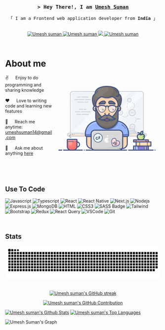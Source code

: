 <!-- <img align="right" src="https://visitor-badge.laobi.icu/badge?page_id=salesp07.salesp07" /> -->

<!-- <h1 align="center">
    <img src="https://readme-typing-svg.herokuapp.com/?font=Righteous&size=35&center=true&vCenter=true&width=500&height=70&duration=4000&lines=Hi+There!+👋;+I'm+Umesh+Suman!;" />
</h1> -->

<!-- <h3 align="center">A passionate Frontend developer from India</h3> -->
<h3 align="center">
        <samp>&gt; Hey There!, I am
                <b><a target="_blank" href="https://umeshsuman.vercel.app/">Umesh Suman</a></b>
        </samp>
</h3>

<p align="center"> 
  <samp>
    <!-- <a href="https://www.google.com/search?q=Umesh+suman">「 Google Me 」</a>
    <br> -->
    「 I am a Frontend web application developer from <b>India</b> 」
    <br>
    <br>
  </samp>
</p>


<p align="center">
 <a href="https://umeshsuman.vercel.app/" target="blank">
  <img src="https://img.shields.io/badge/Website-DC143C?style=for-the-badge&logo=medium&logoColor=white" alt="Umesh suman" />
 </a>
 <a href="https://linkedin.com/in/umesh-suman" target="_blank">
  <img src="https://img.shields.io/badge/LinkedIn-0077B5?style=for-the-badge&logo=linkedin&logoColor=white" alt="Umesh suman"/>
 </a>
 <a href="https://x.com/bc1656a9028846a" target="_blank">
  <img src="https://img.shields.io/badge/Twitter-1DA1F2?style=for-the-badge&logo=twitter&logoColor=white" />
 </a>
 
 <a href="https://www.facebook.com/umesh.suman/" target="_blank">
  <img src="https://img.shields.io/badge/Facebook-20BEFF?&style=for-the-badge&logo=facebook&logoColor=white" alt="Umesh suman"  />
  </a> 
  <!-- <a href="https://instagram.com/" target="_blank">
  <img src="https://img.shields.io/badge/Instagram-fe4164?style=for-the-badge&logo=instagram&logoColor=white" alt="" />
 </a>  -->
</p>
<br />

<!-- About Section -->
 # About me
 
<p>
 <img align="right" width="350" src="/assets/programmer.gif" alt="Coding gif" />
  
 ✌️ &emsp; Enjoy to do programming and sharing knowledge <br/><br/>
 ❤️ &emsp; Love to writing code and learning new features<br/><br/>
 📧 &emsp; Reach me anytime: umeshsuman14@gmail.com<br/><br/>
 💬 &emsp; Ask me about anything [here](https://github.com/Umeshsuman/umeshsuman/issues)

</p>

<br/>
<br/>
<br/>

## Use To Code

![Javascript](https://img.shields.io/badge/Javascript-F0DB4F?style=for-the-badge&labelColor=black&logo=javascript&logoColor=F0DB4F)
![Typescript](https://img.shields.io/badge/Typescript-007acc?style=for-the-badge&labelColor=black&logo=typescript&logoColor=007acc)
![React](https://img.shields.io/badge/-React-61DBFB?style=for-the-badge&labelColor=black&logo=react&logoColor=61DBFB)
![React Native](https://img.shields.io/badge/React_Native-20232A?style=for-the-badge&logo=react&logoColor=61DAFB)
![Next.js](https://img.shields.io/badge/next.js-000000?style=for-the-badge&logo=nextdotjs&logoColor=white)
![Nodejs](https://img.shields.io/badge/Nodejs-3C873A?style=for-the-badge&labelColor=black&logo=node.js&logoColor=3C873A)
![Express.js](https://img.shields.io/badge/Express.js-000000?style=for-the-badge&logo=express&logoColor=white)
![MongoDB](https://img.shields.io/badge/MongoDB-4EA94B?style=for-the-badge&logo=mongodb&logoColor=white)
![HTML](https://img.shields.io/badge/HTML5-E34F26?style=for-the-badge&logo=html5&logoColor=white)
![CSS3](https://img.shields.io/badge/CSS3-1572B6?style=for-the-badge&logo=css3&logoColor=white)
![SASS Badge](https://img.shields.io/badge/Sass-CC6699?style=for-the-badge&logo=sass&logoColor=white)
![Tailwind](https://img.shields.io/badge/Tailwind_CSS-092749?style=for-the-badge&logo=tailwindcss&logoColor=06B6D4&labelColor=000000)
![Bootstrap](https://img.shields.io/badge/Bootstrap-563D7C?style=for-the-badge&logo=bootstrap&logoColor=white)
![Redux](https://img.shields.io/badge/Redux-593D88?style=for-the-badge&logo=redux&logoColor=white)
![React Query](https://img.shields.io/badge/-React_Query-FF4154?style=for-the-badge&logo=react%20query&logoColor=white)
![VSCode](https://img.shields.io/badge/Visual_Studio-0078d7?style=for-the-badge&logo=visual%20studio&logoColor=white)
![Git](https://img.shields.io/badge/Git-F05032?style=for-the-badge&logo=git&logoColor=white)
<!-- ![Strapi](https://img.shields.io/badge/strapi-2E7EEA?style=for-the-badge&logo=strapi&logoColor=white) -->
<!-- ![Markdown](https://img.shields.io/badge/Markdown-000000?style=for-the-badge&logo=markdown&logoColor=white) -->
<!-- ![Ant-Design](https://img.shields.io/badge/AntDesign-0170FE?style=for-the-badge&logo=antdesign&logoColor=white) -->
<br/>

## Stats

<div align="center">
<img  src="https://raw.githubusercontent.com/Umeshsuman/umeshsuman/output/github-contribution-grid-snake.svg" alt="contribution graph" />
</div>
<br>

<p align="center">
  <a href="https://github.com/Umeshsuman">
    <img src="https://github-readme-streak-stats.herokuapp.com/?user=Umeshsuman&theme=radical&border=7F3FBF&background=0D1117" alt="Umesh suman's GitHub streak"/>
  </a>
</p>

<p align="center">
  <a href="https://github.com/Umeshsuman">
    <img src="https://github-profile-summary-cards.vercel.app/api/cards/profile-details?username=Umeshsuman&theme=radical" alt="Umesh suman's GitHub Contribution"/>
  </a>
</p>

<a> 
    <a href="https://github.com/Umeshsuman"><img alt="Umesh suman's Github Stats" src="https://denvercoder1-github-readme-stats.vercel.app/api?username=Umeshsuman&show_icons=true&count_private=true&theme=react&border_color=7F3FBF&bg_color=0D1117&title_color=F85D7F&icon_color=F8D866" height="192px" width="49.5%"/></a>
  <a href="https://github.com/Umeshsuman"><img alt="Umesh suman's Top Languages" src="https://denvercoder1-github-readme-stats.vercel.app/api/top-langs/?username=Umeshsuman&langs_count=8&layout=compact&theme=react&border_color=7F3FBF&bg_color=0D1117&title_color=F85D7F&icon_color=F8D866" height="192px" width="49.5%"/></a>
  <br/>
</a>


![Umesh Suman's Graph](https://github-readme-activity-graph.vercel.app/graph?username=Umeshsuman&custom_title=Umesh%20Suman's%20GitHub%20Activity%20Graph&bg_color=0D1117&color=7F3FBF&line=7F3FBF&point=7F3FBF&area_color=FFFFFF&title_color=FFFFFF&area=true)






<!-- [![My Skills](https://skillicons.dev/icons?i=js,ts,html,css,sass,bootstrap,tailwind,react,redux,nextjs,figma,git,github,nodejs,mongodb,flutter)](https://skillicons.dev) -->
